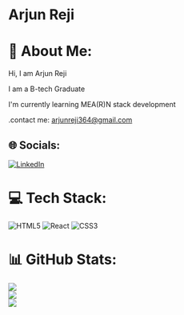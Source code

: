 # Arjun Reji
# 💫 About Me:
Hi, I am Arjun Reji

I am a B-tech Graduate

I'm currently learning MEA(R)N stack development 

.contact me: arjunreji364@gmail.com

## 🌐 Socials:
[![LinkedIn](https://img.shields.io/badge/LinkedIn-%230077B5.svg?logo=linkedin&logoColor=white)](https://linkedin.com/in/https://www.linkedin.com/in/arjun-reji-b8b623287/) 

# 💻 Tech Stack:
![HTML5](https://img.shields.io/badge/html5-%23E34F26.svg?style=plastic&logo=html5&logoColor=white) ![React](https://img.shields.io/badge/react-%2320232a.svg?style=plastic&logo=react&logoColor=%2361DAFB) ![CSS3](https://img.shields.io/badge/css3-%231572B6.svg?style=plastic&logo=css3&logoColor=white)
# 📊 GitHub Stats:
![](https://github-readme-stats.vercel.app/api?username=ArjunReji&theme=prussian&hide_border=false&include_all_commits=true&count_private=true)<br/>
![](https://github-readme-streak-stats.herokuapp.com/?user=ArjunReji&theme=prussian&hide_border=false)<br/>
![](https://github-readme-stats.vercel.app/api/top-langs/?username=ArjunReji&theme=prussian&hide_border=false&include_all_commits=true&count_private=true&layout=compact)

<!-- Proudly created with GPRM ( https://gprm.itsvg.in ) -->
